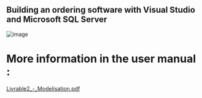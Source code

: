## Building an ordering software with Visual Studio and Microsoft SQL Server

![image](https://github.com/Laurentpc29/Projet-POO/assets/147505813/3482f8c6-2436-400d-b747-490fe30466fc)

# More information in the user manual :

[Livrable2_-_Modelisation.pdf](https://github.com/Laurentpc29/Projet-POO/files/13817934/Livrable2_-_Modelisation.pdf)

